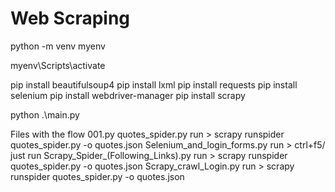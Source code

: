 
# Web Scraping

python -m venv myenv  

myenv\Scripts\activate

pip install beautifulsoup4
pip install lxml
pip install requests
pip install selenium
pip install webdriver-manager
pip install scrapy


python .\main.py


Files with the flow
001.py
quotes_spider.py  run > scrapy runspider quotes_spider.py -o quotes.json
Selenium_and_login_forms.py  run > ctrl+f5/ just run
Scrapy_Spider_(Following_Links).py run > scrapy runspider quotes_spider.py -o quotes.json
Scrapy_crawl_Login.py run > scrapy runspider quotes_spider.py -o quotes.json
